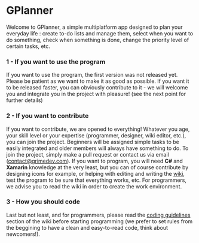 # GPlanner
Welcome to GPlanner, a simple multiplatform app designed to plan your everyday life : create to-do lists and manage them, select when you want to do something, check when something is done, change the priority level of certain tasks, etc.

###  1 - If you want to use the program 

If you want to use the program, the first version was not released yet. Please be patient as we want to make it as good as possible. If you want it to be released faster, you can obviously contribute to it - we will welcome you and integrate you in the project with pleasure! (see the next point for further details)

###  2 - If you want to contribute 

If you want to contribute, we are opened to everything! Whatever you age, your skill level or your expertise (programmer, designer, wiki editor, etc.), you can join the project. Beginners will be assigned simple tasks to be easily integrated and older members will always have something to do. To join the project, simply make a pull request or contact us via email (contact@grimedev.com). If you want to program, you will need **C#** and **Xamarin** knowledge at the very least, but you can of course contribute by designing icons for example, or helping with editing and writing the [wiki](https://github.com/Xaphok/GPlanner/wiki), test the program to be sure that everything works, etc. For programmers, we advise you to read the wiki in order to create the work environment.

###  3 - How you should code 

Last but not least, and for programmers, please read the [coding guidelines](https://github.com/Xaphok/GPlanner/wiki/How-you-should-code) section of the wiki before starting programming (we prefer to set rules from the beggining to have a clean and easy-to-read code, think about newcomers!).



